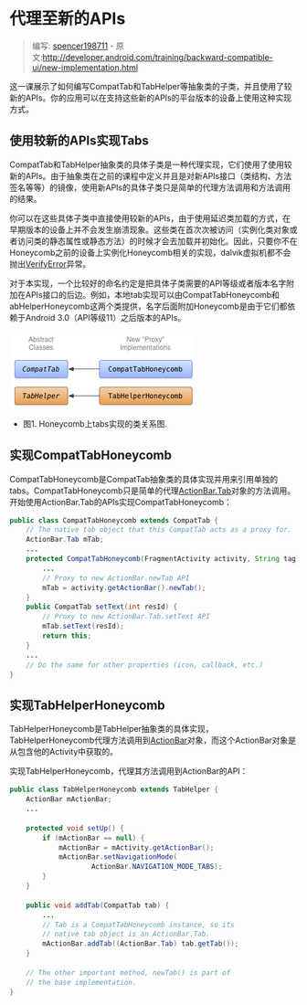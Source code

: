 # 代理至新的APIs

> 编写: [spencer198711](https://github.com/spencer198711) - 原文:<http://developer.android.com/training/backward-compatible-ui/new-implementation.html>

这一课展示了如何编写CompatTab和TabHelper等抽象类的子类，并且使用了较新的APIs。你的应用可以在支持这些新的APIs的平台版本的设备上使用这种实现方式。

## 使用较新的APIs实现Tabs

CompatTab和TabHelper抽象类的具体子类是一种代理实现，它们使用了使用较新的APIs。由于抽象类在之前的课程中定义并且是对新APIs接口（类结构、方法签名等等）的镜像，使用新APIs的具体子类只是简单的代理方法调用和方法调用的结果。

你可以在这些具体子类中直接使用较新的APIs，由于使用延迟类加载的方式，在早期版本的设备上并不会发生崩溃现象。这些类在首次次被访问（实例化类对象或者访问类的静态属性或静态方法）的时候才会去加载并初始化。因此，只要你不在Honeycomb之前的设备上实例化Honeycomb相关的实现，dalvik虚拟机都不会抛出[VerifyError](http://developer.android.com/reference/java/lang/VerifyError.html)异常。

对于本实现，一个比较好的命名约定是把具体子类需要的API等级或者版本名字附加在APIs接口的后边。例如，本地tab实现可以由CompatTabHoneycomb和abHelperHoneycomb这两个类提供，名字后面附加Honeycomb是由于它们都依赖于Android 3.0（API等级11）之后版本的APIs。

![backward-compatible-ui-classes-honeycomb](backward-compatible-ui-classes-honeycomb.png)

* 图1. Honeycomb上tabs实现的类关系图.

## 实现CompatTabHoneycomb

CompatTabHoneycomb是CompatTab抽象类的具体实现并用来引用单独的tabs。CompatTabHoneycomb只是简单的代理[ActionBar.Tab](http://developer.android.com/reference/android/app/ActionBar.Tab.html)对象的方法调用。
开始使用ActionBar.Tab的APIs实现CompatTabHoneycomb：

```java
public class CompatTabHoneycomb extends CompatTab {
    // The native tab object that this CompatTab acts as a proxy for.
    ActionBar.Tab mTab;
    ...
	protected CompatTabHoneycomb(FragmentActivity activity, String tag) {
        ...
        // Proxy to new ActionBar.newTab API
        mTab = activity.getActionBar().newTab();
    }
	public CompatTab setText(int resId) {
        // Proxy to new ActionBar.Tab.setText API
        mTab.setText(resId);
        return this;
    }
	...
    // Do the same for other properties (icon, callback, etc.)
}
```

## 实现TabHelperHoneycomb

TabHelperHoneycomb是TabHelper抽象类的具体实现，TabHelperHoneycomb代理方法调用到[ActionBar](http://developer.android.com/reference/android/app/ActionBar.html)对象，而这个ActionBar对象是从包含他的Activity中获取的。

实现TabHelperHoneycomb，代理其方法调用到ActionBar的API：

```java
public class TabHelperHoneycomb extends TabHelper {
    ActionBar mActionBar;
    ...

    protected void setUp() {
        if (mActionBar == null) {
            mActionBar = mActivity.getActionBar();
            mActionBar.setNavigationMode(
                    ActionBar.NAVIGATION_MODE_TABS);
        }
    }

    public void addTab(CompatTab tab) {
        ...
        // Tab is a CompatTabHoneycomb instance, so its
        // native tab object is an ActionBar.Tab.
        mActionBar.addTab((ActionBar.Tab) tab.getTab());
    }

    // The other important method, newTab() is part of
    // the base implementation.
}
```

